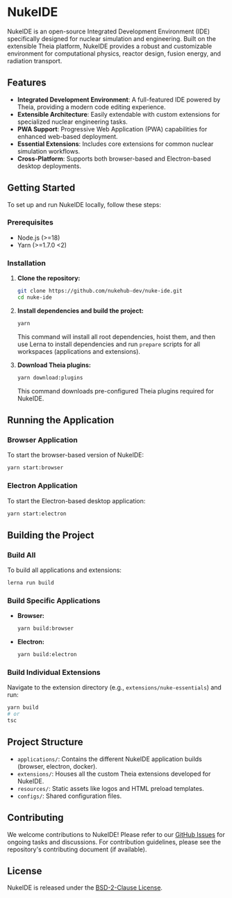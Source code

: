 # NukeIDE

NukeIDE is an open-source Integrated Development Environment (IDE) specifically designed for nuclear simulation and engineering. Built on the extensible Theia platform, NukeIDE provides a robust and customizable environment for computational physics, reactor design, fusion energy, and radiation transport.

## Features

- **Integrated Development Environment**: A full-featured IDE powered by Theia, providing a modern code editing experience.
- **Extensible Architecture**: Easily extendable with custom extensions for specialized nuclear engineering tasks.
- **PWA Support**: Progressive Web Application (PWA) capabilities for enhanced web-based deployment.
- **Essential Extensions**: Includes core extensions for common nuclear simulation workflows.
- **Cross-Platform**: Supports both browser-based and Electron-based desktop deployments.

## Getting Started

To set up and run NukeIDE locally, follow these steps:

### Prerequisites

- Node.js (>=18)
- Yarn (>=1.7.0 <2)

### Installation

1. **Clone the repository:**

    ```bash
    git clone https://github.com/nukehub-dev/nuke-ide.git
    cd nuke-ide
    ```

2. **Install dependencies and build the project:**

    ```bash
    yarn
    ```

    This command will install all root dependencies, hoist them, and then use Lerna to install dependencies and run `prepare` scripts for all workspaces (applications and extensions).

3. **Download Theia plugins:**

    ```bash
    yarn download:plugins
    ```

    This command downloads pre-configured Theia plugins required for NukeIDE.

## Running the Application

### Browser Application

To start the browser-based version of NukeIDE:

```bash
yarn start:browser
```

### Electron Application

To start the Electron-based desktop application:

```bash
yarn start:electron
```

## Building the Project

### Build All

To build all applications and extensions:

```bash
lerna run build
```

### Build Specific Applications

- **Browser:**

    ```bash
    yarn build:browser
    ```

- **Electron:**

    ```bash
    yarn build:electron
    ```

### Build Individual Extensions

Navigate to the extension directory (e.g., `extensions/nuke-essentials`) and run:

```bash
yarn build
# or
tsc
```

## Project Structure

- `applications/`: Contains the different NukeIDE application builds (browser, electron, docker).
- `extensions/`: Houses all the custom Theia extensions developed for NukeIDE.
- `resources/`: Static assets like logos and HTML preload templates.
- `configs/`: Shared configuration files.

## Contributing

We welcome contributions to NukeIDE! Please refer to our [GitHub Issues](https://github.com/nukehub-dev/nuke-ide/issues) for ongoing tasks and discussions. For contribution guidelines, please see the repository's contributing document (if available).

## License

NukeIDE is released under the [BSD-2-Clause License](https://opensource.org/licenses/BSD-2-Clause).
